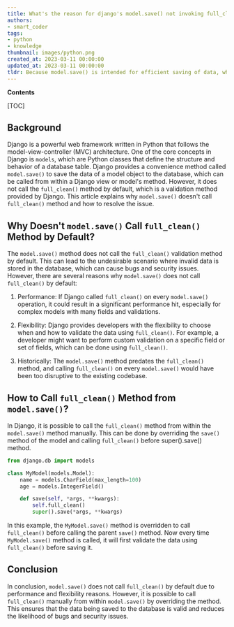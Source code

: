 ```yaml
---
title: What's the reason for django's model.save() not invoking full_clean()?
authors:
- smart_coder
tags:
- python
- knowledge
thumbnail: images/python.png
created_at: 2023-03-11 00:00:00
updated_at: 2023-03-11 00:00:00
tldr: Because model.save() is intended for efficient saving of data, while full\_clean() is intended for data validation and cleaning.
---
```


**Contents**

[TOC]

## Background 

Django is a powerful web framework written in Python that follows the model-view-controller (MVC) architecture. One of the core concepts in Django is `models`, which are Python classes that define the structure and behavior of a database table. Django provides a convenience method called `model.save()` to save the data of a model object to the database, which can be called from within a Django view or model's method. However, it does not call the `full_clean()` method by default, which is a validation method provided by Django. This article explains why `model.save()` doesn't call `full_clean()` method and how to resolve the issue.

## Why Doesn't `model.save()` Call `full_clean()` Method by Default?

The `model.save()` method does not call the `full_clean()` validation method by default. This can lead to the undesirable scenario where invalid data is stored in the database, which can cause bugs and security issues. However, there are several reasons why `model.save()` does not call `full_clean()` by default:

1. Performance: If Django called `full_clean()` on every `model.save()` operation, it could result in a significant performance hit, especially for complex models with many fields and validations.

2. Flexibility: Django provides developers with the flexibility to choose when and how to validate the data using `full_clean()`. For example, a developer might want to perform custom validation on a specific field or set of fields, which can be done using `full_clean()`.

3. Historically: The `model.save()` method predates the `full_clean()` method, and calling `full_clean()` on every `model.save()` would have been too disruptive to the existing codebase.

## How to Call `full_clean()` Method from `model.save()`?

In Django, it is possible to call the `full_clean()` method from within the `model.save()` method manually. This can be done by overriding the `save()` method of the model and calling `full_clean()` before super().save() method.

```python
from django.db import models

class MyModel(models.Model):
    name = models.CharField(max_length=100)
    age = models.IntegerField()

    def save(self, *args, **kwargs):
        self.full_clean()
        super().save(*args, **kwargs)

```

In this example, the `MyModel.save()` method is overridden to call `full_clean()` before calling the parent `save()` method. Now every time `MyModel.save()` method is called, it will first validate the data using `full_clean()` before saving it.

## Conclusion

In conclusion, `model.save()` does not call `full_clean()` by default due to performance and flexibility reasons. However, it is possible to call `full_clean()` manually from within `model.save()` by overriding the method. This ensures that the data being saved to the database is valid and reduces the likelihood of bugs and security issues.
